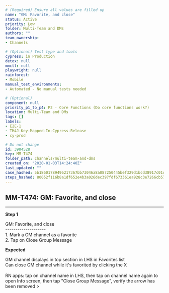 ```yaml
---
# (Required) Ensure all values are filled up
name: "GM: Favorite, and close"
status: Active
priority: Low
folder: Multi-Team and DMs
authors: ""
team_ownership: 
- Channels

# (Optional) Test type and tools
cypress: in Production
detox: null
mmctl: null
playwright: null
rainforest: 
- Mobile
manual_test_environments: 
- Automated - No manual tests needed

# (Optional)
component: null
priority_p1_to_p4: P2 - Core Functions (Do core functions work?)
location: Multi-Team and DMs
tags: []
labels: 
- E2E-1
- TM4J-Key-Mapped-In-Cypress-Release
- cy-prod

# Do not change
id: 3904528
key: MM-T474
folder_path: channels/multi-team-and-dms
created_on: "2020-01-03T14:24:40Z"
last_updated: ""
case_hashed: 5b18601789496217367bb73046a8a087250445bef329d1bcd38917c01d3fa4142fd75171cf88379cd474299961a5608b
steps_hashed: 80052f116b8a1df652e4b3a026dec397fdf673361ea928c3e7266cb57290aae94f19d9608f1a66b80afca0a7eaf40bab
---
```


## MM-T474: GM: Favorite, and close

---

**Step 1**

GM: Favorite, and close\
\--------------------\
1\. Mark a GM channel as a favorite\
2\. Tap on Close Group Message

**Expected**

GM channel displays in top section in LHS in Favorites list\
Can close GM channel while it's favorited by clicking the X\
\
RN apps: tap on channel name in LHS, then tap on channel name again to open Info screen, then tap "Close Group Message", verify the arrow has been removed >
